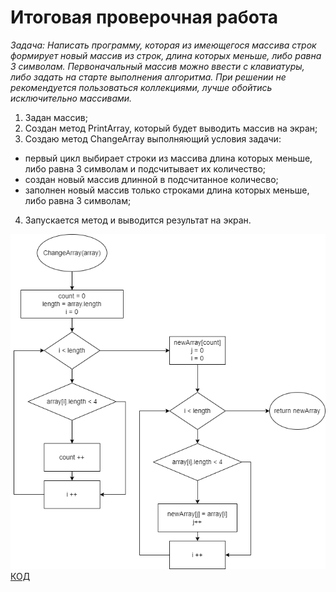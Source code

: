 # Итоговая проверочная работа
*Задача: Написать программу, которая из имеющегося массива строк формирует новый массив из строк, 
длина которых меньше, либо равна 3 символам. Первоначальный массив можно ввести с клавиатуры, 
либо задать на старте выполнения алгоритма. При решении не рекомендуется пользоваться коллекциями, 
лучше обойтись исключительно массивами.*

1. Задан массив;
2. Создан метод PrintArray, который будет выводить массив на экран;
3. Создаю метод ChangeArray выполняющий условия задачи:
  * первый цикл выбирает строки из массива длина которых меньше, либо равна 3 символам и подсчитывает их количество;
  * создан новый массив длинной в подсчитанное количесво;
  * заполнен новый массив только строками длина которых меньше, либо равна 3 символам;
4. Запускается метод и выводится результат на экран.

![блок-схема](Diagram.png)     
[КОД](Program.cs)
